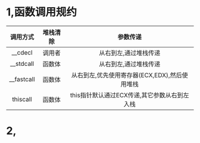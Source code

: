 # 1,函数调用规约
|   调用方式    |   堆栈清除    |   参数传递        |
|:-------------:|:-------------:|:-----------------:|
|   __cdecl     |    调用者     |从右到左,通过堆栈传递|
|   __stdcall   |    函数体     |从右到左,通过堆栈传递|
|   __fastcall  |    函数体     |从右到左,优先使用寄存器(ECX,EDX),然后使用堆栈|
|   thiscall    |    函数体     |this指针默认通过ECX传递,其它参数从右到左入栈|

# 2,
